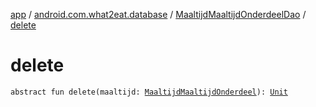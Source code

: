 [app](../../index.md) / [android.com.what2eat.database](../index.md) / [MaaltijdMaaltijdOnderdeelDao](index.md) / [delete](./delete.md)

# delete

`abstract fun delete(maaltijd: `[`MaaltijdMaaltijdOnderdeel`](../../android.com.what2eat.model/-maaltijd-maaltijd-onderdeel/index.md)`): `[`Unit`](https://kotlinlang.org/api/latest/jvm/stdlib/kotlin/-unit/index.html)